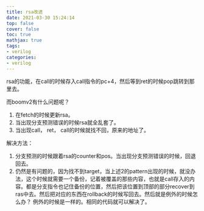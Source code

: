 ```yaml
---
title: rsa改进
date: 2021-03-30 15:24:14
top: false
cover: false
toc: true
mathjax: true
tags:
- verilog
categories:
- verilog
---
```

rsa的功能，在call的时候存入call指令的pc+4，然后等到ret的时候pop跳转到那里去。

而boomv2有什么问题呢？  
1. 在fetch的时候更新rsa。   
2. 当出现分支预测错误的时候rsa就全乱套了。  
3. 当出现call， ret， call的时候就找不回，原来的地址了。

解决方法：  
1. 分支预测的时候跟着rsa的counter和pos。当出现分支预测错误的时候，回退回去。  
2. 仍然是有问题的，因为找不到target，当上述2的pattern出现的时候，就没办法，这个时候就需要一个备份，记着被覆盖的那些内容，也就是call存入的内容。都是分支指令也记住备份的位置，然后把该位置到顶部的部分recover到ras中去。然后把对应的东西在rollback的时候写回去。然后就是例外的时候怎么办？
例外的时候是一样的。相同的代码就可以解决了。

